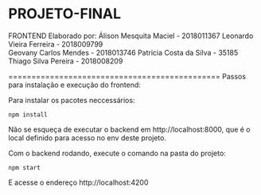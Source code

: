 # PROJETO-FINAL


FRONTEND
Elaborado por:
Álison Mesquita Maciel - 2018011367
Leonardo Vieira Ferreira - 2018009799	
Geovany Carlos Mendes - 2018013746
Patricia Costa da Silva - 35185
Thiago Silva Pereira - 2018008209

==============================================
Passos para instalação e execução do frontend:

Para instalar os pacotes neccessários:

```npm install```

Não se esqueça de executar o backend em http://localhost:8000, que é o local definido para acesso no env deste projeto.

Com o backend rodando, execute o comando na pasta do projeto:

```npm start```

E acesse o endereço http://localhost:4200
